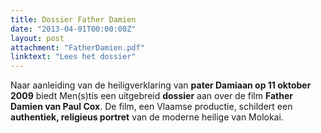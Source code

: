 ```yaml
---
title: Dossier Father Damien
date: "2013-04-01T00:00:00Z"
layout: post
attachment: "FatherDamien.pdf"
linktext: "Lees het dossier"
---
```

Naar aanleiding van de heiligverklaring van **pater Damiaan op 11 oktober 2009**
 biedt Men(s)tis een uitgebreid **dossier** aan over de film 
 **Father Damien van Paul Cox**. De film, een Vlaamse productie, 
 schildert een **authentiek, religieus portret** van de moderne heilige van Molokai.